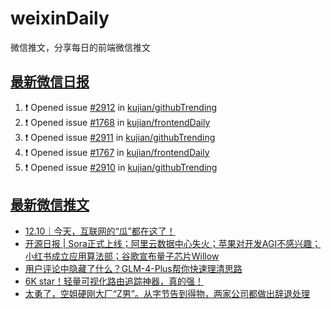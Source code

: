 # weixinDaily
微信推文，分享每日的前端微信推文

## [最新微信日报](https://github.com/kujian/weixinDaily/issues)

<!--START_SECTION:activity-->
1. ❗ Opened issue [#2912](https://github.com/kujian/githubTrending/issues/2912) in [kujian/githubTrending](https://github.com/kujian/githubTrending)
2. ❗ Opened issue [#1768](https://github.com/kujian/frontendDaily/issues/1768) in [kujian/frontendDaily](https://github.com/kujian/frontendDaily)
3. ❗ Opened issue [#2911](https://github.com/kujian/githubTrending/issues/2911) in [kujian/githubTrending](https://github.com/kujian/githubTrending)
4. ❗ Opened issue [#1767](https://github.com/kujian/frontendDaily/issues/1767) in [kujian/frontendDaily](https://github.com/kujian/frontendDaily)
5. ❗ Opened issue [#2910](https://github.com/kujian/githubTrending/issues/2910) in [kujian/githubTrending](https://github.com/kujian/githubTrending)
<!--END_SECTION:activity-->


## [最新微信推文](https://weixin.qdkfweb.cn/)

<!-- BLOG-POST-LIST:START -->
- [12.10｜今天，互联网的“瓜”都在这了！](https://weixin.qdkfweb.cn/60294.html)
- [开源日报 | Sora正式上线；阿里云数据中心失火；苹果对开发AGI不感兴趣；小红书成立应用算法部；谷歌宣布量子芯片Willow](https://weixin.qdkfweb.cn/60309.html)
- [用户评论中隐藏了什么？GLM-4-Plus帮你快速理清思路](https://weixin.qdkfweb.cn/60306.html)
- [6K star！轻量可视化路由追踪神器，真的强！](https://weixin.qdkfweb.cn/60307.html)
- [太勇了，空姐硬刚大厂“Z男”。从字节告到得物，两家公司都做出辞退处理](https://weixin.qdkfweb.cn/60291.html)
<!-- BLOG-POST-LIST:END -->